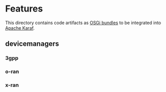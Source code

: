 # Features

This directory contains code artifacts as [OSGi bundles](https://en.wikipedia.org/wiki/OSGi) to be integrated into [Apache Karaf](https://karaf.apache.org). 

## devicemanagers

### 3gpp

### o-ran

### x-ran
